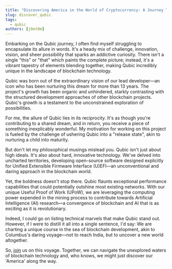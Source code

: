 ```yaml
---
title: "Discovering America in the World of Cryptocurrency: A Journey Through Qubic"
slug: discover_qubic
tags:
  - qubic
authors: [j0et0m]
---
```


Embarking on the Qubic journey, I often find myself struggling to encapsulate its allure in words. It's a heady mix of challenge, innovation, vision, and sheer possibility that sparks an addictive curiosity. There isn't a single "this" or "that" which paints the complete picture; instead, it's a vibrant tapestry of elements blending together, making Qubic incredibly unique in the landscape of blockchain technology.

Qubic was born out of the extraordinary vision of our lead developer—an icon who has been nurturing this dream for more than 13 years. The project's growth has been organic and unhindered, starkly contrasting with the structured development approaches of other blockchain projects. Qubic's growth is a testament to the unconstrained exploration of possibilities.

For me, the allure of Qubic lies in its reciprocity. It's as though you're contributing to a shared dream, and in return, you receive a piece of something inexplicably wonderful. My motivation for working on this project is fueled by the challenge of ushering Qubic into a "release state", akin to nurturing a child into maturity.

But don't let my philosophical musings mislead you. Qubic isn't just about high ideals. It's also about hard, innovative technology. We've delved into uncharted territories, developing open-source software designed explicitly for Unified Extensible Firmware Interface (U)EFI—an unconventional and daring approach in the blockchain world.

Yet, the boldness doesn't stop there. Qubic flaunts exceptional performance capabilities that could potentially outshine most existing networks. With our unique Useful Proof of Work (UPoW), we are leveraging the computing power expended in the mining process to contribute towards Artificial Intelligence (AI) research—a convergence of blockchain and AI that is as exciting as it is revolutionary.

Indeed, I could go on listing technical marvels that make Qubic stand out. However, if I were to distill it all into a single sentence, I'd say: We are charting a unique course in the sea of blockchain development, akin to Columbus's daring voyage—not to reach India, but to uncover a new world altogether.

So, [join](https://discord.gg/2vDMR8m) us on this voyage. Together, we can navigate the unexplored waters of blockchain technology and, who knows, we might just discover our 'America' along the way.
